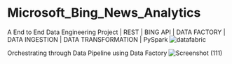 # Microsoft_Bing_News_Analytics
A End to End Data Engineering Project | REST | BING API | DATA FACTORY | DATA INGESTION | DATA TRANSFORMATION | PySpark
![datafabric](https://github.com/GaneshkrishnaL/MS_BING_NEWS_ANALYTICS/assets/92093823/c4218973-ae18-43ba-951d-af19e0988d78)

Orchestrating through Data Pipeline using Data Factory
![Screenshot (111)](https://github.com/GaneshkrishnaL/MS_BING_NEWS_ANALYTICS/assets/92093823/9e80e58c-97fc-4393-9613-d39ee353e440)
